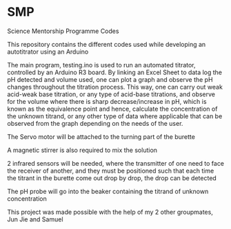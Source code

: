 # SMP
Science Mentorship Programme Codes

This repository contains the different codes used while developing an autotitrator using an Arduino

The main program, testing.ino is used to run an automated titrator, controlled by an Arduino R3 board. By linking an Excel Sheet to data log the pH detected and volume used, one can plot a graph and observe the pH changes throughout the titration process. This way, one can carry out weak acid-weak base titration, or any type of acid-base titrations, and observe for the volume where there is sharp decrease/increase in pH, which is known as the equivalence point and hence, calculate the concentration of the unknown titrand, or any other type of data where applicable that can be observed from the graph depending on the needs of the user. 

The Servo motor will be attached to the turning part of the burette

A magnetic stirrer is also required to mix the solution

2 infrared sensors will be needed, where the transmitter of one need to face the receiver of another, and they must be positioned such that each time the titrant in the burette come out drop by drop, the drop can be detected

The pH probe will go into the beaker containing the titrand of unknown concentration

This project was made possible with the help of my 2 other groupmates, Jun Jie and Samuel
